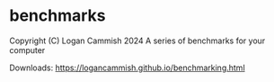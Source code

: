 # benchmarks
Copyright (C) Logan Cammish 2024
A series of benchmarks for your computer

Downloads: https://logancammish.github.io/benchmarking.html
